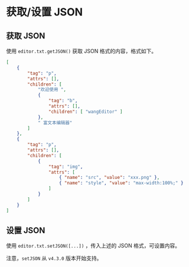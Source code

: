 # 获取/设置 JSON

## 获取 JSON

使用 `editor.txt.getJSON()` 获取 JSON 格式的内容，格式如下。

```json
[
    {
        "tag": "p",
        "attrs": [],
        "children": [
            "欢迎使用 ",
            {
                "tag": "b",
                "attrs": [],
                "children": [ "wangEditor" ]
            },
            " 富文本编辑器"
        ]
    },
    {
        "tag": "p",
        "attrs": [],
        "children": [
            {
                "tag": "img",
                "attrs": [
                    { "name": "src", "value": "xxx.png" },
                    { "name": "style", "value": "max-width:100%;" }
                ]
            }
        ]
    }
]
```

## 设置 JSON

使用 `editor.txt.setJSON([...])` ，传入上述的 JSON 格式，可设置内容。

注意，`setJSON` 从 `v4.3.0` 版本开始支持。
